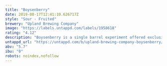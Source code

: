 ```yaml
---
title: "Boysenberry"
date: 2019-08-17T12:41:10.626717Z
style: "Sour - Fruited"
brewery: "Upland Brewing Company"
image: "https://labels.untappd.com/labels/1958618"
rating: "4.12"
description: "Boysenberry is a single barrel experiment offered exclusively at the Wood Shop to showcase the balance of the fruit and our sour blond ale Basis."
untappd_url: "https://untappd.com/b/upland-brewing-company-boysenberry/1958618"
abv: "5.7"
ibu: "0"
robots: noindex,nofollow
---
```


